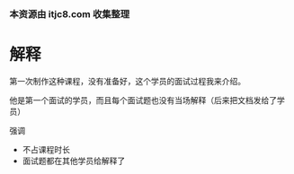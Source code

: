 ### 本资源由 itjc8.com 收集整理
# 解释

第一次制作这种课程，没有准备好，这个学员的面试过程我来介绍。

他是第一个面试的学员，而且每个面试题也没有当场解释（后来把文档发给了学员）

强调
- 不占课程时长
- 面试题都在其他学员给解释了

